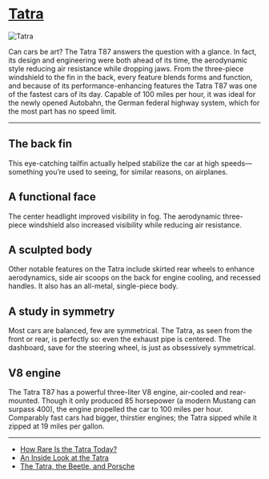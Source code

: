 # [Tatra](http://artsmia.github.io/griot/#/o/98653)
![Tatra](http://api.artsmia.org/images/98653/large.jpg)

Can cars be art? The Tatra T87 answers the question with a glance. In fact, its design and engineering were both ahead of its time, the aerodynamic style reducing air resistance while dropping jaws. From the three-piece windshield to the fin in the back, every feature blends forms and function, and because of its performance-enhancing features the Tatra T87 was one of the fastest cars of its day. Capable of 100 miles per hour, it was ideal for the newly opened Autobahn, the German federal highway system, which for the most part has no speed limit.

---

## The back fin

This eye-catching tailfin actually helped stabilize the car at high speeds—something you’re used to seeing, for similar reasons, on airplanes.

## A functional face

The center headlight improved visibility in fog. The aerodynamic three-piece windshield also increased visibility while reducing air resistance.

## A sculpted body

Other notable features on the Tatra include skirted rear wheels to enhance aerodynamics, side air scoops on the back for engine cooling, and recessed handles. It also has an all-metal, single-piece body.

## A study in symmetry

Most cars are balanced, few are symmetrical. The Tatra, as seen from the front or rear, is perfectly so: even the exhaust pipe is centered. The dashboard, save for the steering wheel, is just as obsessively symmetrical.

## V8 engine

The Tatra T87 has a powerful three-liter V8 engine, air-cooled and rear-mounted. Though it only produced 85 horsepower (a modern Mustang can surpass 400), the engine propelled the car to 100 miles per hour. Comparably fast cars had bigger, thirstier engines; the Tatra sipped while it zipped at 19 miles per gallon.

---

* [How Rare Is the Tatra Today?](../stories/how-rare-is-the-tatra-today.md)
* [An Inside Look at the Tatra](../stories/an-inside-look-at-the-tatra.md)
* [The Tatra, the Beetle, and Porsche](../stories/the-tatra-the-beetle-and-porsche.md)
